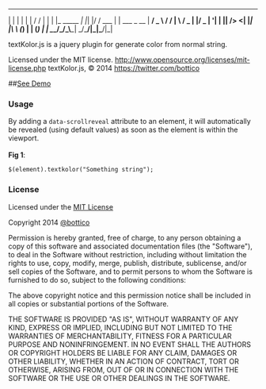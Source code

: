   _            _   _   __      _
 | |          | | | | / /     | |
 | |_ _____  _| |_| |/ /  ___ | | ___  _ __
 | __/ _ \ \/ / __|    \ / _ \| |/ _ \| '__|
 | ||  __/>  <| |_| |\  \ (_) | | (_) | |
  \__\___/_/\_\\__\_| \_/\___/|_|\___/|_|


textKolor.js is a jquery plugin for generate color from normal string.

Licensed under the MIT license.
http://www.opensource.org/licenses/mit-license.php
textKolor.js, © 2014 https://twitter.com/bottico


##[See Demo](http://codepen.io/angelbotto/pen/suxme/)


### Usage
By adding a `data-scrollreveal` attribute to an element, it will automatically be revealed (using default values) as soon as the element is within the viewport.<br><br> **Fig 1**:

```javascriot
$(element).textkolor("Something string");
```

### License

Licensed under the [MIT License](http://www.opensource.org/licenses/mit-license.php)

Copyright 2014 [@bottico](https://twitter.com/bottico)

Permission is hereby granted, free of charge, to any person obtaining a copy of this software and associated documentation files (the "Software"), to deal in the Software without restriction, including without limitation the rights to use, copy, modify, merge, publish, distribute, sublicense, and/or sell copies of the Software, and to permit persons to whom the Software is furnished to do so, subject to the following conditions:

The above copyright notice and this permission notice shall be included in all copies or substantial portions of the Software.

THE SOFTWARE IS PROVIDED "AS IS", WITHOUT WARRANTY OF ANY KIND, EXPRESS OR IMPLIED, INCLUDING BUT NOT LIMITED TO THE WARRANTIES OF MERCHANTABILITY, FITNESS FOR A PARTICULAR PURPOSE AND NONINFRINGEMENT. IN NO EVENT SHALL THE AUTHORS OR COPYRIGHT HOLDERS BE LIABLE FOR ANY CLAIM, DAMAGES OR OTHER LIABILITY, WHETHER IN AN ACTION OF CONTRACT, TORT OR OTHERWISE, ARISING FROM, OUT OF OR IN CONNECTION WITH THE SOFTWARE OR THE USE OR OTHER DEALINGS IN THE SOFTWARE.
